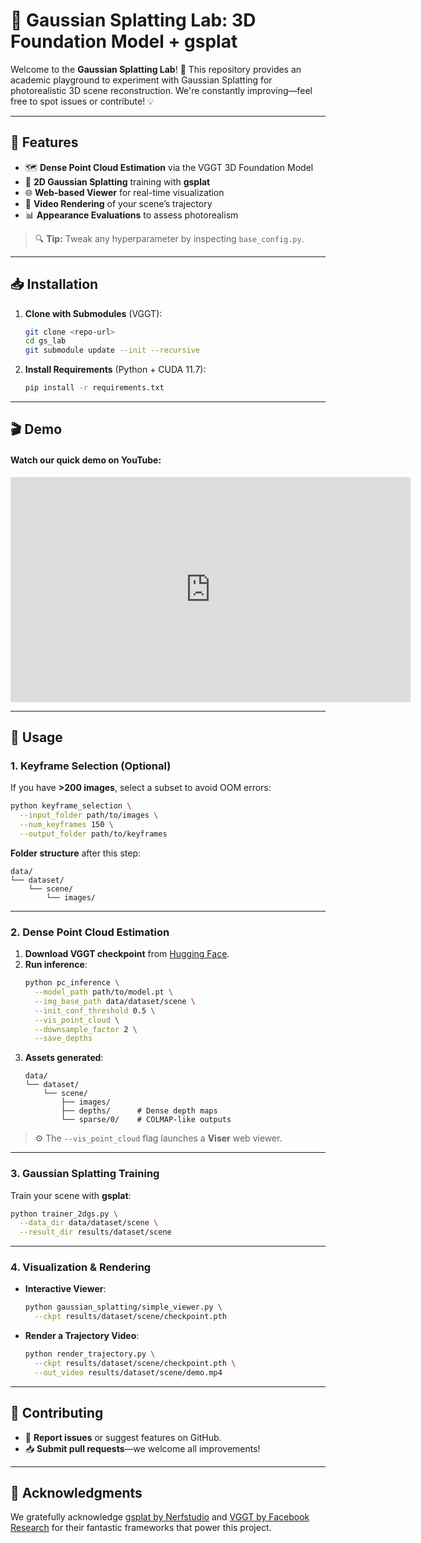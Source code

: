 # 🎉 Gaussian Splatting Lab: 3D Foundation Model + gsplat

Welcome to the **Gaussian Splatting Lab**! 🚀 This repository provides an academic playground to experiment with Gaussian Splatting for photorealistic 3D scene reconstruction. We're constantly improving—feel free to spot issues or contribute! 💡

---

## 🌟 Features

- 🗺 **Dense Point Cloud Estimation** via the VGGT 3D Foundation Model
- 🎨 **2D Gaussian Splatting** training with **gsplat**
- 🌐 **Web-based Viewer** for real-time visualization
- 🎥 **Video Rendering** of your scene’s trajectory
- 📊 **Appearance Evaluations** to assess photorealism

> 🔍 **Tip:** Tweak any hyperparameter by inspecting `base_config.py`.

---

## 📥 Installation

1. **Clone with Submodules** (VGGT):
   ```bash
   git clone <repo-url>
   cd gs_lab 
   git submodule update --init --recursive
   ```

2. **Install Requirements** (Python + CUDA 11.7):
   ```bash
   pip install -r requirements.txt
   ```


---

## 🎬 Demo

#### Watch our quick demo on YouTube:

<iframe width="640" height="360" src="https://www.youtube.com/embed/n_6iYyrO3x8" frameborder="0" allow="accelerometer; autoplay; clipboard-write; encrypted-media; gyroscope; picture-in-picture" allowfullscreen></iframe>


---

## 🔨 Usage

### 1. Keyframe Selection (Optional)
If you have **>200 images**, select a subset to avoid OOM errors:
```bash
python keyframe_selection \
  --input_folder path/to/images \
  --num_keyframes 150 \
  --output_folder path/to/keyframes
```

**Folder structure** after this step:
```
data/
└── dataset/
    └── scene/
        └── images/
```

---

### 2. Dense Point Cloud Estimation

1. **Download VGGT checkpoint** from [Hugging Face](https://huggingface.co/facebook/VGGT-1B/blob/main/model.pt).
2. **Run inference**:
   ```bash
   python pc_inference \
     --model_path path/to/model.pt \
     --img_base_path data/dataset/scene \
     --init_conf_threshold 0.5 \
     --vis_point_cloud \
     --downsample_factor 2 \
     --save_depths
   ```
3. **Assets generated**:
   ```
   data/
   └── dataset/
       └── scene/
           ├── images/
           ├── depths/      # Dense depth maps
           └── sparse/0/    # COLMAP-like outputs
   ```

> ⚙️ The `--vis_point_cloud` flag launches a **Viser** web viewer.

---

### 3. Gaussian Splatting Training

Train your scene with **gsplat**:
```bash
python trainer_2dgs.py \
  --data_dir data/dataset/scene \
  --result_dir results/dataset/scene
```

---

### 4. Visualization & Rendering

- **Interactive Viewer**:
  ```bash
  python gaussian_splatting/simple_viewer.py \
    --ckpt results/dataset/scene/checkpoint.pth
  ```

- **Render a Trajectory Video**:
  ```bash
  python render_trajectory.py \
    --ckpt results/dataset/scene/checkpoint.pth \
    --out_video results/dataset/scene/demo.mp4
  ```

---

## 🤝 Contributing

- 🐛 **Report issues** or suggest features on GitHub.
- 📥 **Submit pull requests**—we welcome all improvements!

---

## 🙏 Acknowledgments

We gratefully acknowledge [gsplat by Nerfstudio](https://github.com/nerfstudio-project/gsplat) and [VGGT by Facebook Research](https://github.com/facebookresearch/vggt) for their fantastic frameworks that power this project.